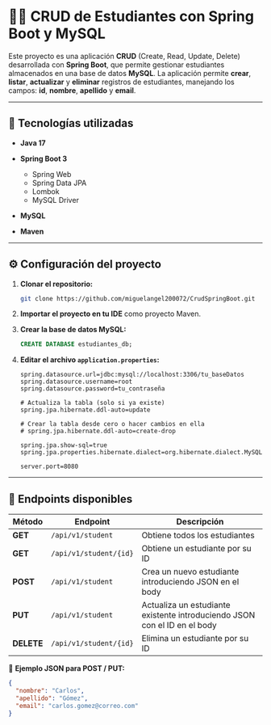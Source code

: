 # 🧑‍🎓 CRUD de Estudiantes con Spring Boot y MySQL

Este proyecto es una aplicación **CRUD** (Create, Read, Update, Delete) desarrollada con **Spring Boot**, que permite gestionar estudiantes almacenados en una base de datos **MySQL**.
La aplicación permite **crear**, **listar**, **actualizar** y **eliminar** registros de estudiantes, manejando los campos: **id**, **nombre**, **apellido** y **email**.

---

## 🚀 Tecnologías utilizadas

* **Java 17**
* **Spring Boot 3**

  * Spring Web
  * Spring Data JPA
  * Lombok
  * MySQL Driver
* **MySQL**
* **Maven**

---

## ⚙️ Configuración del proyecto

1. **Clonar el repositorio:**

   ```bash
   git clone https://github.com/miguelangel200072/CrudSpringBoot.git
   ```

2. **Importar el proyecto en tu IDE** como proyecto Maven.

3. **Crear la base de datos MySQL:**

   ```sql
   CREATE DATABASE estudiantes_db;
   ```

4. **Editar el archivo `application.properties`:**

   ```properties
   spring.datasource.url=jdbc:mysql://localhost:3306/tu_baseDatos
   spring.datasource.username=root
   spring.datasource.password=tu_contraseña

   # Actualiza la tabla (solo si ya existe)
   spring.jpa.hibernate.ddl-auto=update

   # Crear la tabla desde cero o hacer cambios en ella
   # spring.jpa.hibernate.ddl-auto=create-drop

   spring.jpa.show-sql=true
   spring.jpa.properties.hibernate.dialect=org.hibernate.dialect.MySQLDialect

   server.port=8080
   ```

---

## 📡 Endpoints disponibles

| Método     | Endpoint               | Descripción                                                               |
| ---------- | ---------------------- | ------------------------------------------------------------------------- |
| **GET**    | `/api/v1/student`      | Obtiene todos los estudiantes                                             |
| **GET**    | `/api/v1/student/{id}` | Obtiene un estudiante por su ID                                           |
| **POST**   | `/api/v1/student`      | Crea un nuevo estudiante introduciendo JSON en el body                    |
| **PUT**    | `/api/v1/student`      | Actualiza un estudiante existente introduciendo JSON con el ID en el body |
| **DELETE** | `/api/v1/student/{id}` | Elimina un estudiante por su ID                                           |

📌 **Ejemplo JSON para POST / PUT:**

```json
{
  "nombre": "Carlos",
  "apellido": "Gómez",
  "email": "carlos.gomez@correo.com"
}
```
